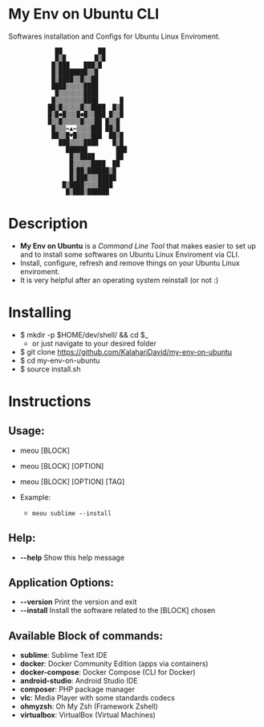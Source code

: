 # My Env on Ubuntu CLI
Softwares installation and Configs for Ubuntu Linux Enviroment.

			     ██          ██
			     █▒█        █▒█
			    █▒███    ███▒█
			    █▒████████▒▒█
			    █▒████▒▒█▒▒██
			    ████▒▒▒▒▒████
			     █▒▒▒▒▒▒▒████
			    █▒▒▒▒▒▒▒▒████      █
			   ██▒█▒▒▒▒▒█▒▒████  █▒█
			   █▒█●█▒▒▒█●█▒▒███ █▒▒█
			   █▒▒█▒▒▒▒▒█▒▒▒██ █▒▒█
			    █▒▒▒=▲=▒▒▒▒███ ██▒█
			    ██▒▒█♥█▒▒▒▒███  ██▒█
			      ███▒▒▒▒████    █▒█
			        ██████        ███
			         █▒▒████      ██
			         █▒▒▒▒▒████  ██
			         █▒██▒██████▒█
			         █▒███▒▒▒█████
			       █▒████▒▒▒▒████
			        █▒███▒██████  

# Description
- **My Env on Ubuntu** is a _Command Line Tool_ that makes easier to set up and to  install some softwares on Ubuntu Linux Enviroment via CLI.
- Install, configure, refresh and remove things on your Ubuntu Linux enviroment.
- It is very helpful after an operating system reinstall (or not :)

# Installing
- $ mkdir -p $HOME/dev/shell/ && cd $_ 
	- or just navigate to your desired folder
- $ git clone https://github.com/KalahariDavid/my-env-on-ubuntu
- $ cd my-env-on-ubuntu
- $ source install.sh

# Instructions
## Usage:
- meou [BLOCK]
- meou [BLOCK] [OPTION]
- meou [BLOCK] [OPTION] [TAG]

- Example:
	- ```meou sublime --install```

## Help:
- **--help** 		Show this help message

## Application Options:
- **--version** 	Print the version and exit
- **--install** 	Install the software related to the [BLOCK] chosen 

## Available Block of commands:
- **sublime**: 		Sublime Text IDE
- **docker**: 		Docker Community Edition (apps via containers)
- **docker-compose**: Docker Compose (CLI for Docker) 
- **android-studio**: Android Studio IDE
- **composer**: 	PHP package manager
- **vlc**: 			Media Player with some standards codecs 
- **ohmyzsh**: 		Oh My Zsh (Framework Zshell)
- **virtualbox**: 		VirtualBox (Virtual Machines)

